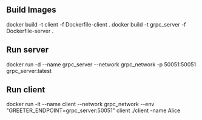 Build Images 
-------------
docker build -t client -f Dockerfile-client .
docker build -t grpc_server -f Dockerfile-server .

Run server
-----------
docker run -d --name grpc_server --network grpc_network -p 50051:50051 grpc_server:latest

Run client
----------
docker run -it --name client --network grpc_network --env "GREETER_ENDPOINT=grpc_server:50051" client ./client -name Alice